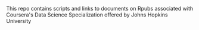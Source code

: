 
This repo contains scripts and links to documents on Rpubs associated with Coursera's Data Science Specialization offered by Johns Hopkins University

